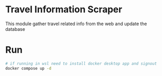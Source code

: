# Travel Information Scraper
This module gather travel related info from the web and update the database


# Run 

```sh
# if running in wsl need to install docker desktop app and signout
docker compose up -d
```

